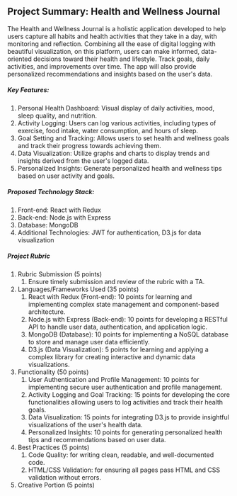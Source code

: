 Project Summary: Health and Wellness Journal
--------------------------------------------
The Health and Wellness Journal is a holistic application developed to help users capture all habits and health 
activities that they take in a day, with monitoring and reflection. Combining all the ease of digital logging with 
beautiful visualization, on this platform, users can make informed, data-oriented decisions toward their health and 
lifestyle. Track goals, daily activities, and improvements over time. The app will also provide personalized 
recommendations and insights based on the user's data.

##### Key Features:
1. Personal Health Dashboard: Visual display of daily activities, mood, sleep quality, and nutrition.
2. Activity Logging: Users can log various activities, including types of exercise, food intake, water consumption, and hours of sleep.
3. Goal Setting and Tracking: Allows users to set health and wellness goals and track their progress towards achieving them.
4. Data Visualization: Utilize graphs and charts to display trends and insights derived from the user's logged data.
5. Personalized Insights: Generate personalized health and wellness tips based on user activity and goals.

##### Proposed Technology Stack:
1. Front-end: React with Redux 
2. Back-end: Node.js with Express 
3. Database: MongoDB 
4. Additional Technologies: JWT for authentication, D3.js for data visualization

##### Project Rubric
1.	Rubric Submission (5 points)
      1. Ensure timely submission and review of the rubric with a TA.
2.	Languages/Frameworks Used (35 points)
      1. React with Redux (Front-end): 10 points for learning and implementing complex state management and component-based architecture.
      2. Node.js with Express (Back-end): 10 points for developing a RESTful API to handle user data, authentication, and application logic.
      3. MongoDB (Database): 10 points for implementing a NoSQL database to store and manage user data efficiently.
      4. D3.js (Data Visualization): 5 points for learning and applying a complex library for creating interactive and dynamic data visualizations.
3.	Functionality (50 points)
      1. User Authentication and Profile Management: 10 points for implementing secure user authentication and profile management.
      2. Activity Logging and Goal Tracking: 15 points for developing the core functionalities allowing users to log activities and track their health goals.
      3. Data Visualization: 15 points for integrating D3.js to provide insightful visualizations of the user's health data.
      4. Personalized Insights: 10 points for generating personalized health tips and recommendations based on user data.
4.	Best Practices (5 points)
      1. Code Quality: for writing clean, readable, and well-documented code.
      2. HTML/CSS Validation: for ensuring all pages pass HTML and CSS validation without errors.
5.	Creative Portion (5 points)

